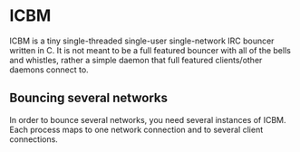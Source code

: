 # ICBM

ICBM is a tiny single-threaded single-user single-network IRC bouncer written in
C.
It is not meant to be a full featured bouncer with all of the bells and
whistles, rather a simple daemon that full featured clients/other daemons
connect to.

## Bouncing several networks

In order to bounce several networks, you need several instances of ICBM.
Each process maps to one network connection and to several client connections.
